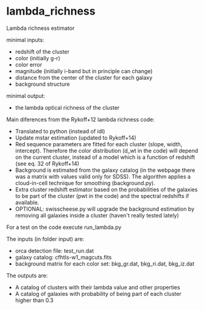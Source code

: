 # lambda_richness

Lambda richness estimator

minimal inputs:
- redshift of the cluster
- color (initially g-r)
- color error
- magnitude (initially i-band but in principle can change)
- distance from the center of the cluster for each galaxy
- background structure

minimal output:
-  the lambda optical richness of the cluster


Main diferences from the Rykoff+12 lambda richness code:

- Translated to python (instead of idl)
- Update mstar estimation (updated to Rykoff+14)
- Red sequence parameters are fitted for each cluster (slope, width, intercept). Therefore the color distribution (d_wt in the code) 
  will depend on the current cluster, instead of a model which is a function of redshift (see eq. 32 of Rykoff+14)
- Background is estimated from the galaxy catalog (in the webpage there was a matrix with values valid only for SDSS). 
  The algorithm applies a cloud-in-cell technique for smoothing (background.py).
- Extra cluster redshift estimator based on the probabilities of the galaxies to be part of the cluster (pwt in the code) and the spectral redshifts if available.
- OPTIONAL: swisscheese.py will upgrade the background estimation by removing all galaxies inside a cluster (haven't really tested lately)

For a test on the code execute run_lambda.py

The inputs (in folder input) are:
- orca detection file: test_run.dat
- galaxy catalog: cfhtls-w1_magcuts.fits
- background matrix for each color set: bkg_gr.dat, bkg_ri.dat, bkg_iz.dat

The outputs are:
- A catalog of clusters with their lambda value and other properties
- A catalog of galaxies with probability of being part of each cluster higher than 0.3
